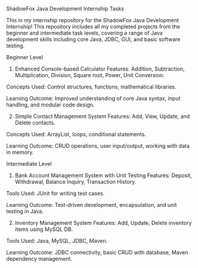 ShadowFox Java Development Internship Tasks

This in my internship repository for the ShadowFox Java Development Internship! This repository includes all my completed projects from the beginner and intermediate task levels, covering a range of Java development skills including core Java, JDBC, GUI, and basic software testing.

Beginner Level
1. Enhanced Console-based Calculator
Features: Addition, Subtraction, Multiplication, Division, Square root, Power, Unit Conversion.

Concepts Used: Control structures, functions, mathematical libraries.

Learning Outcome: Improved understanding of core Java syntax, input handling, and modular code design.

2. Simple Contact Management System
Features: Add, View, Update, and Delete contacts.

Concepts Used: ArrayList, loops, conditional statements.

Learning Outcome: CRUD operations, user input/output, working with data in memory.

Intermediate Level
1. Bank Account Management System with Unit Testing
Features: Deposit, Withdrawal, Balance Inquiry, Transaction History.

Tools Used: JUnit for writing test cases.

Learning Outcome: Test-driven development, encapsulation, and unit testing in Java.

2. Inventory Management System
Features: Add, Update, Delete inventory items using MySQL DB.

Tools Used: Java, MySQL, JDBC, Maven.

Learning Outcome: JDBC connectivity, basic CRUD with database, Maven dependency management.
